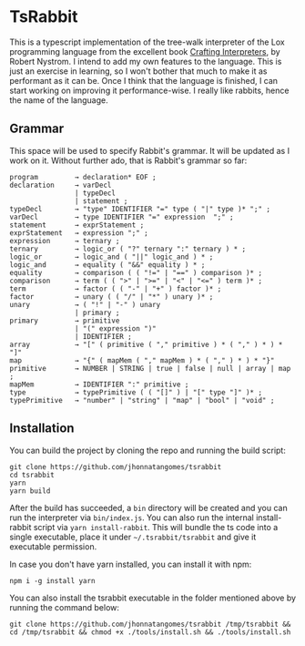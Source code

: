 # TsRabbit

This is a typescript implementation of the tree-walk interpreter of the Lox programming language from the excellent book [Crafting Interpreters], by Robert Nystrom. I intend to add my own features to the language. This is just an exercise in learning, so I won't bother that much to make it as performant as it can be. Once I think that the language is finished, I can start working on improving it performance-wise. I really like rabbits, hence the name of the language.

[crafting interpreters]: https://craftinginterpreters.com/

## Grammar

This space will be used to specify Rabbit's grammar. It will be updated as I work on it. Without further ado, that is Rabbit's grammar so far:

```
program         → declaration* EOF ;
declaration     → varDecl
                | typeDecl 
                | statement ; 
typeDecl        → "type" IDENTIFIER "=" type ( "|" type )* ";" ;
varDecl         → type IDENTIFIER "=" expression  ";" ;
statement       → exprStatement ;
exprStatement   → expression ";" ;
expression      → ternary ;
ternary         → logic_or ( "?" ternary ":" ternary ) * ;
logic_or        → logic_and ( "||" logic_and ) * ;
logic_and       → equality ( "&&" equality ) * ;
equality        → comparison ( ( "!=" | "==" ) comparison )* ;
comparison      → term ( ( ">" | ">=" | "<" | "<=" ) term )* ;
term            → factor ( ( "-" | "+" ) factor )* ;
factor          → unary ( ( "/" | "*" ) unary )* ;
unary           → ( "!" | "-" ) unary
                | primary ;
primary         → primitive
                | "(" expression ")"
                | IDENTIFIER ;
array           → "[" ( primitive ( "," primitive ) * ( "," ) * ) * "]"
map             → "{" ( mapMem ( "," mapMem ) * ( "," ) * ) * "}"
primitive       → NUMBER | STRING | true | false | null | array | map ;
mapMem          → IDENTIFIER ":" primitive ;
type            → typePrimitive ( ( "[]" ) | "[" type "]" )* ;
typePrimitive   → "number" | "string" | "map" | "bool" | "void" ;
```

## Installation

You can build the project by cloning the repo and running the build script:

```
git clone https://github.com/jhonnatangomes/tsrabbit
cd tsrabbit
yarn
yarn build
```

After the build has succeeded, a `bin` directory will be created and you can run the interpreter via `bin/index.js`. You can also run the internal install-rabbit script via `yarn install-rabbit`. This will bundle the ts code into a single executable, place it under `~/.tsrabbit/tsrabbit` and give it executable permission.

In case you don't have yarn installed, you can install it with npm:

```
npm i -g install yarn
```

You can also install the tsrabbit executable in the folder mentioned above by running the command below:

```
git clone https://github.com/jhonnatangomes/tsrabbit /tmp/tsrabbit && cd /tmp/tsrabbit && chmod +x ./tools/install.sh && ./tools/install.sh
```
